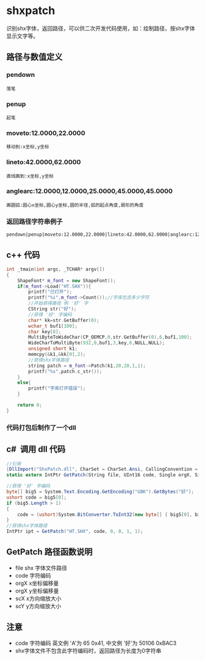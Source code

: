# shxpatch
识别shx字体，返回路径，可以供二次开发代码使用，如：绘制路径，按shx字体显示文字等。
## 路径与数值定义
### pendown 
	落笔
### penup 
	起笔
### moveto:12.0000,22.0000 
	移动到:x坐标,y坐标
### lineto:42.0000,62.0000 
	直线画到:x坐标,y坐标
### anglearc:12.0000,12.0000,25.0000,45.0000,45.0000 
	画圆弧:圆心x坐标,圆心y坐标,圆的半径,弧的起点角度,扇形的角度
### 返回路径字符串例子
	pendown|penup|moveto:12.0000,22.0000|lineto:42.0000,62.0000|anglearc:12.0000,12.0000,25.0000,45.0000,45.0000
## c++ 代码
```c++
int _tmain(int argc, _TCHAR* argv[])
{
	ShapeFont* m_font = new ShapeFont();
	if(m_font->Load("HT.SHX")){
		printf("已打开");
		printf("%i",m_font->Count());//字库包含多少字符
		//开始获得路径 例 '好' 字
		CString str("好");
		//获得 '好' 字编码
		char* kk=str.GetBuffer(0);
		wchar_t buf1[100];
		char key[8];
		MultiByteToWideChar(CP_OEMCP,0,str.GetBuffer(0),6,buf1,100);
		WideCharToMultiByte(932,0,buf1,3,key,6,NULL,NULL);
		unsigned short k1;
		memcpy(&k1,&kk[0],2);
		//获得shx字体路径
		string patch = m_font->Patch(k1,20,20,1,1);
		printf("%s",patch.c_str());
	}
	else{
		printf("字库打开错误");
	}

	return 0;
}
```
###  代码打包后制作了一个dll
## c#  调用 dll 代码
```c#
//引用
[DllImport("ShxPatch.dll", CharSet = CharSet.Ansi, CallingConvention = CallingConvention.StdCall)]
static extern IntPtr GetPatch(String file, UInt16 code, Single orgX, Single orgY, Single scX, Single scY);

//获得 '好' 字编码
byte[] big5 = System.Text.Encoding.GetEncoding("GBK").GetBytes("好");
ushort code = big5[0];
if (big5.Length > 1)
{
	code = (ushort)System.BitConverter.ToInt32(new byte[] { big5[0], big5[1], 0x00, 0x00 }, 0);
}
//获得shx字体路径
IntPtr ipt = GetPatch("HT.SHX", code, 0, 0, 1, 1);
```

## GetPatch 路径函数说明	
* file shx 字体文件路径
* code 字符编码
* orgX x坐标偏移量
* orgX y坐标偏移量
* scX x方向缩放大小
* scY y方向缩放大小

## 注意
* code 字符编码 英文例 'A'为 65 0x41, 中文例 '好'为 50106 0xBAC3
* shx字体文件不包含此字符编码时，返回路径为长度为0字符串
